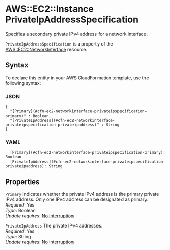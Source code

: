 # AWS::EC2::Instance PrivateIpAddressSpecification<a name="aws-properties-ec2-network-interface-privateipspec-1"></a>

Specifies a secondary private IPv4 address for a network interface\.

 `PrivateIpAddressSpecification` is a property of the [AWS::EC2::NetworkInterface](https://docs.aws.amazon.com/AWSCloudFormation/latest/UserGuide/aws-resource-ec2-network-interface.html) resource\.

## Syntax<a name="aws-properties-ec2-network-interface-privateipspec-1-syntax"></a>

To declare this entity in your AWS CloudFormation template, use the following syntax:

### JSON<a name="aws-properties-ec2-network-interface-privateipspec-1-syntax.json"></a>

```
{
  "[Primary](#cfn-ec2-networkinterface-privateipspecification-primary)" : Boolean,
  "[PrivateIpAddress](#cfn-ec2-networkinterface-privateipspecification-privateipaddress)" : String
}
```

### YAML<a name="aws-properties-ec2-network-interface-privateipspec-1-syntax.yaml"></a>

```
  [Primary](#cfn-ec2-networkinterface-privateipspecification-primary): Boolean
  [PrivateIpAddress](#cfn-ec2-networkinterface-privateipspecification-privateipaddress): String
```

## Properties<a name="aws-properties-ec2-network-interface-privateipspec-1-properties"></a>

`Primary`  <a name="cfn-ec2-networkinterface-privateipspecification-primary"></a>
Indicates whether the private IPv4 address is the primary private IPv4 address\. Only one IPv4 address can be designated as primary\.  
*Required*: Yes  
*Type*: Boolean  
*Update requires*: [No interruption](https://docs.aws.amazon.com/AWSCloudFormation/latest/UserGuide/using-cfn-updating-stacks-update-behaviors.html#update-no-interrupt)

`PrivateIpAddress`  <a name="cfn-ec2-networkinterface-privateipspecification-privateipaddress"></a>
The private IPv4 addresses\.  
*Required*: Yes  
*Type*: String  
*Update requires*: [No interruption](https://docs.aws.amazon.com/AWSCloudFormation/latest/UserGuide/using-cfn-updating-stacks-update-behaviors.html#update-no-interrupt)